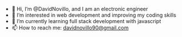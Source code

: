 - 👋 Hi, I’m @DavidNovillo, and I am an electronic engineer
- 👀 I’m interested in web development and improving my coding skills
- 🌱 I’m currently learning full stack development with javascript
- 📫 How to reach me: davidnovillo90@gmail.com

<!---
DavidNovillo/DavidNovillo is a ✨ special ✨ repository because its `README.md` (this file) appears on your GitHub profile.
You can click the Preview link to take a look at your changes.
--->
